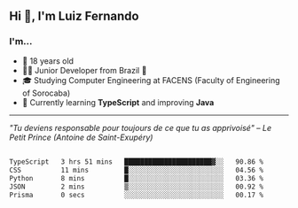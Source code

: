 <h2>Hi 👋, I'm Luiz Fernando</h2>

### I'm...
* 🤟 18 years old
* 👨‍💻 Junior Developer from Brazil 💚
* 🎓 Studying Computer Engineering at FACENS (Faculty of Engineering of Sorocaba)
* 🔭 Currently learning **TypeScript** and improving **Java**

---

_"Tu deviens responsable pour toujours de ce que tu as apprivoisé" – Le Petit Prince (Antoine de Saint-Exupéry)_

##

<!--START_SECTION:waka-->

```txt
TypeScript   3 hrs 51 mins   ██████████████████████▓░░   90.86 %
CSS          11 mins         █░░░░░░░░░░░░░░░░░░░░░░░░   04.56 %
Python       8 mins          █░░░░░░░░░░░░░░░░░░░░░░░░   03.36 %
JSON         2 mins          ▒░░░░░░░░░░░░░░░░░░░░░░░░   00.92 %
Prisma       0 secs          ░░░░░░░░░░░░░░░░░░░░░░░░░   00.17 %
```

<!--END_SECTION:waka-->
